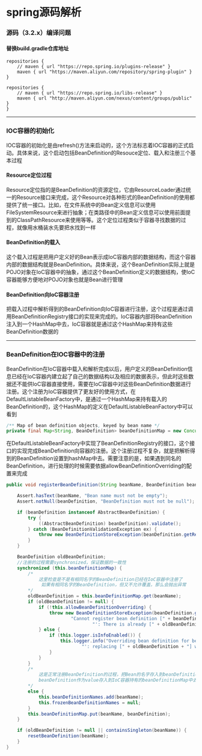 # spring源码解析

### 源码（3.2.x）编译问题

#### 替换build.gradle仓库地址

```
repositories {
    // maven { url "https://repo.spring.io/plugins-release" }
    maven { url "https://maven.aliyun.com/repository/spring-plugin" }
}

repositories {
    // maven { url "https://repo.spring.io/libs-release" }
    maven { url "http://maven.aliyun.com/nexus/content/groups/public" }
}
```

---

### IOC容器的初始化

IOC容器的初始化是由refresh()方法来启动的，这个方法标志着IOC容器的正式启动。具体来说，这个启动包括BeanDefinition的Resouce定位、载入和注册三个基本过程

#### Resource定位过程

Resource定位指的是BeanDefinition的资源定位，它由ResourceLoader通过统一的Resource接口来完成，这个Resource对各种形式的BeanDefinition的使用都提供了统一接口。比如，在文件系统中的Bean定义信息可以使用FileSystemResource来进行抽象；在类路径中的Bean定义信息可以使用前面提到的ClassPathResource来使用等等。这个定位过程类似于容器寻找数据的过程，就像用水桶装水先要把水找到一样

#### BeanDefinition的载入

这个载入过程是把用户定义好的Bean表示成IoC容器内部的数据结构，而这个容器内部的数据结构就是BeanDefinition。具体来说，这个BeanDefinition实际上就是POJO对象在IoC容器中的抽象，通过这个BeanDefinition定义的数据结构，使IoC容器能够方便地对POJO对象也就是Bean进行管理

#### BeanDefinition向IoC容器注册

把载入过程中解析得到的BeanDefinition向IoC容器进行注册，这个过程是通过调用BeanDefinitionRegistry接口的实现来完成的。IoC容器内部将BeanDefinition注入到一个HashMap中去，IoC容器就是通过这个HashMap来持有这些BeanDefinition数据的

---

### BeanDefinition在IOC容器中的注册

BeanDefinition在IoC容器中载入和解析完成以后，用户定义的BeanDefinition信息已经在IoC容器内建立起了自己的数据结构以及相应的数据表示，但此时这些数据还不能供IoC容器直接使用，需要在IoC容器中对这些BeanDefinition数据进行注册。这个注册为IoC容器提供了更友好的使用方式，在DefaultListableBeanFactory中，是通过一个HashMap来持有载入的BeanDefinition的，这个HashMap的定义在DefaultListableBeanFactory中可以看到

```java
/** Map of bean definition objects, keyed by bean name */
private final Map<String, BeanDefinition> beanDefinitionMap = new ConcurrentHashMap<String, BeanDefinition>(64);
```

在DefaultListableBeanFactory中实现了BeanDefinitionRegistry的接口，这个接口的实现完成BeanDefinition向容器的注册。这个注册过程不复杂，就是把解析得到的BeanDefinition设置到hashMap中去。需要注意的是，如果遇到同名的BeanDefinition，进行处理的时候需要依据allowBeanDefinitionOverriding的配置来完成

```java
public void registerBeanDefinition(String beanName, BeanDefinition beanDefinition) throws BeanDefinitionStoreException {

    Assert.hasText(beanName, "Bean name must not be empty");
    Assert.notNull(beanDefinition, "BeanDefinition must not be null");

    if (beanDefinition instanceof AbstractBeanDefinition) {
        try {
            ((AbstractBeanDefinition) beanDefinition).validate();
        } catch (BeanDefinitionValidationException ex) {
            throw new BeanDefinitionStoreException(beanDefinition.getResourceDescription(), beanName, "Validation of bean definition failed", ex);
        }
    }

    BeanDefinition oldBeanDefinition;
    //注册的过程需要synchronized，保证数据的一致性
    synchronized (this.beanDefinitionMap) {
        /*
            这里检查是不是有相同名字的BeanDefinition已经在IoC容器中注册了
             如果有相同名字的BeanDefinition，但又不允许覆盖，那么会抛出异常
        */
        oldBeanDefinition = this.beanDefinitionMap.get(beanName);
        if (oldBeanDefinition != null) {
            if (!this.allowBeanDefinitionOverriding) {
                throw new BeanDefinitionStoreException(beanDefinition.getResourceDescription(), beanName,
                        "Cannot register bean definition [" + beanDefinition + "] for bean '" + beanName +
                                "': There is already [" + oldBeanDefinition + "] bound.");
            } else {
                if (this.logger.isInfoEnabled()) {
                    this.logger.info("Overriding bean definition for bean '" + beanName +
                            "': replacing [" + oldBeanDefinition + "] with [" + beanDefinition + "]");
                }
            }
        }
        /*
            这是正常注册BeanDefinition的过程，把Bean的名字存入到beanDefinitionNames的同时，把beanName作为Map的key,把
            beanDefinition作为value存入到IoC容器持有的beanDefinitionMap中去
        */
        else {
            this.beanDefinitionNames.add(beanName);
            this.frozenBeanDefinitionNames = null;
        }
        this.beanDefinitionMap.put(beanName, beanDefinition);
    }

    if (oldBeanDefinition != null || containsSingleton(beanName)) {
        resetBeanDefinition(beanName);
    }
}
```